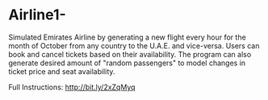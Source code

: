 # Airline1-
Simulated Emirates Airline by generating a new flight every hour for the month of October from any country to the U.A.E. and vice-versa. Users can book and cancel tickets based on their availability. The program can also generate desired amount of "random passengers" to model changes in ticket price and seat availability.

Full Instructions: http://bit.ly/2xZqMyq
